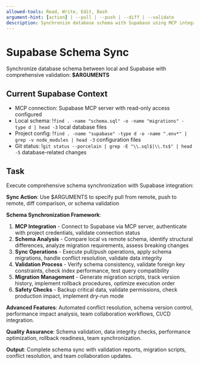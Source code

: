 ```yaml
---
allowed-tools: Read, Write, Edit, Bash
argument-hint: [action] | --pull | --push | --diff | --validate
description: Synchronize database schema with Supabase using MCP integration
---
```


# Supabase Schema Sync

Synchronize database schema between local and Supabase with comprehensive validation: **$ARGUMENTS**

## Current Supabase Context

- MCP connection: Supabase MCP server with read-only access configured
- Local schema: !`find . -name "schema.sql" -o -name "migrations" -type d | head -3` local database files
- Project config: !`find . -name "supabase" -type d -o -name ".env*" | grep -v node_modules | head -3` configuration files
- Git status: !`git status --porcelain | grep -E "\\.sql$|\\.ts$" | head -5` database-related changes

## Task

Execute comprehensive schema synchronization with Supabase integration:

**Sync Action**: Use $ARGUMENTS to specify pull from remote, push to remote, diff comparison, or schema validation

**Schema Synchronization Framework**:

1. **MCP Integration** - Connect to Supabase via MCP server, authenticate with project credentials, validate connection status
2. **Schema Analysis** - Compare local vs remote schema, identify structural differences, analyze migration requirements, assess breaking changes
3. **Sync Operations** - Execute pull/push operations, apply schema migrations, handle conflict resolution, validate data integrity
4. **Validation Process** - Verify schema consistency, validate foreign key constraints, check index performance, test query compatibility
5. **Migration Management** - Generate migration scripts, track version history, implement rollback procedures, optimize execution order
6. **Safety Checks** - Backup critical data, validate permissions, check production impact, implement dry-run mode

**Advanced Features**: Automated conflict resolution, schema version control, performance impact analysis, team collaboration workflows, CI/CD integration.

**Quality Assurance**: Schema validation, data integrity checks, performance optimization, rollback readiness, team synchronization.

**Output**: Complete schema sync with validation reports, migration scripts, conflict resolution, and team collaboration updates.
